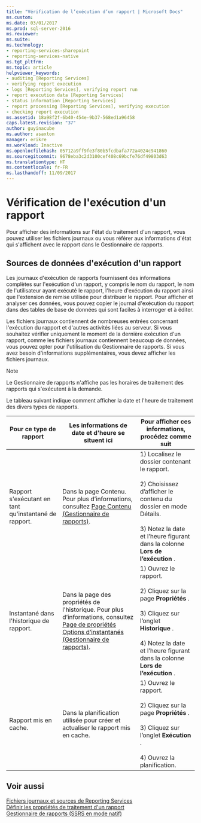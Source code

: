 ```yaml
---
title: "Vérification de l’exécution d’un rapport | Microsoft Docs"
ms.custom: 
ms.date: 03/01/2017
ms.prod: sql-server-2016
ms.reviewer: 
ms.suite: 
ms.technology:
- reporting-services-sharepoint
- reporting-services-native
ms.tgt_pltfrm: 
ms.topic: article
helpviewer_keywords:
- auditing [Reporting Services]
- verifying report execution
- logs [Reporting Services], verifying report run
- report execution data [Reporting Services]
- status information [Reporting Services]
- report processing [Reporting Services], verifying execution
- checking report execution
ms.assetid: 18a98f2f-6b40-454e-9b37-568ed1a96458
caps.latest.revision: "37"
author: guyinacube
ms.author: asaxton
manager: erikre
ms.workload: Inactive
ms.openlocfilehash: 05712a9ff9fe3f80b5fcdbafa772a4024c941860
ms.sourcegitcommit: 9678eba3c2d3100cef408c69bcfe76df49803d63
ms.translationtype: HT
ms.contentlocale: fr-FR
ms.lasthandoff: 11/09/2017
---
```

# <a name="verifying-a-report-run"></a>Vérification de l'exécution d'un rapport
  Pour afficher des informations sur l'état du traitement d'un rapport, vous pouvez utiliser les fichiers journaux ou vous référer aux informations d'état qui s'affichent avec le rapport dans le Gestionnaire de rapports.  
  
## <a name="sources-of-report-execution-data"></a>Sources de données d'exécution d'un rapport  
 Les journaux d'exécution de rapports fournissent des informations complètes sur l'exécution d'un rapport, y compris le nom du rapport, le nom de l'utilisateur ayant exécuté le rapport, l'heure d'exécution du rapport ainsi que l'extension de remise utilisée pour distribuer le rapport. Pour afficher et analyser ces données, vous pouvez copier le journal d'exécution du rapport dans des tables de base de données qui sont faciles à interroger et à éditer.  
  
 Les fichiers journaux contiennent de nombreuses entrées concernant l'exécution du rapport et d'autres activités liées au serveur. Si vous souhaitez vérifier uniquement le moment de la dernière exécution d'un rapport, comme les fichiers journaux contiennent beaucoup de données, vous pouvez opter pour l'utilisation du Gestionnaire de rapports. Si vous avez besoin d'informations supplémentaires, vous devez afficher les fichiers journaux.  
  
> [!NOTE]  
>  Le Gestionnaire de rapports n'affiche pas les horaires de traitement des rapports qui s'exécutent à la demande.  
  
 Le tableau suivant indique comment afficher la date et l'heure de traitement des divers types de rapports.  
  
|Pour ce type de rapport|Les informations de date et d'heure se situent ici|Pour afficher ces informations, procédez comme suit|  
|-----------------------------|-----------------------------------------------|-----------------------------------------------|  
|Rapport s'exécutant en tant qu'instantané de rapport.|Dans la page Contenu. Pour plus d’informations, consultez [Page Contenu &#40;Gestionnaire de rapports&#41;](http://msdn.microsoft.com/library/6b16869b-158a-4934-9c85-bee934b35378).|1) Localisez le dossier contenant le rapport.<br /><br /> 2) Choisissez d’afficher le contenu du dossier en mode Détails.<br /><br /> 3) Notez la date et l’heure figurant dans la colonne **Lors de l’exécution** .|  
|Instantané dans l'historique de rapport.|Dans la page des propriétés de l'historique. Pour plus d’informations, consultez [Page de propriétés Options d’instantanés &#40;Gestionnaire de rapports&#41;](http://msdn.microsoft.com/library/f6641f59-5267-4f57-8957-63b93d1a9679).|1) Ouvrez le rapport.<br /><br /> 2) Cliquez sur la page **Propriétés** .<br /><br /> 3) Cliquez sur l’onglet **Historique** .<br /><br /> 4) Notez la date et l’heure figurant dans la colonne **Lors de l’exécution** .|  
|Rapport mis en cache.|Dans la planification utilisée pour créer et actualiser le rapport mis en cache.|1) Ouvrez le rapport.<br /><br /> 2) Cliquez sur la page **Propriétés** .<br /><br /> 3) Cliquez sur l’onglet **Exécution** .<br /><br /> 4) Ouvrez la planification.|  
  
## <a name="see-also"></a>Voir aussi  
 [Fichiers journaux et sources de Reporting Services](../../reporting-services/report-server/reporting-services-log-files-and-sources.md)   
 [Définir les propriétés de traitement d'un rapport](../../reporting-services/report-server/set-report-processing-properties.md)   
 [Gestionnaire de rapports &#40;SSRS en mode natif&#41;](http://msdn.microsoft.com/library/80949f9d-58f5-48e3-9342-9e9bf4e57896)  
  
  
